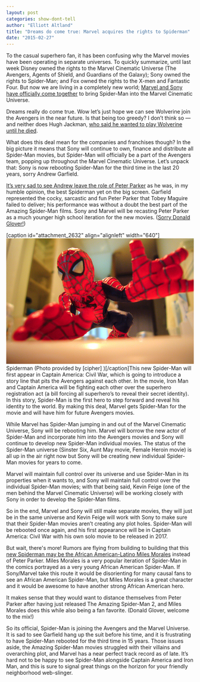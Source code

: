 ```yaml
---
layout: post
categories: show-dont-tell
author: "Elliott Altland"
title: "Dreams do come true: Marvel acquires the rights to Spiderman"
date: "2015-02-27"
---
```


To the casual superhero fan, it has been confusing why the Marvel movies have been operating in separate universes. To quickly summarize, until last week Disney owned the rights to the Marvel Cinematic Universe (The Avengers, Agents of Shield, and Guardians of the Galaxy); Sony owned the rights to Spider-Man; and Fox owned the rights to the X-men and Fantastic Four. But now we are living in a completely new world; [Marvel and Sony have officially come together](http://variety.com/2015/film/news/details-spider-man-appear-in-sony-and-marvel-movies-1201429039/) to bring Spider-Man into the Marvel Cinematic Universe.

Dreams really do come true. Wow let’s just hope we can see Wolverine join the Avengers in the near future. Is that being too greedy? I don’t think so — and neither does Hugh Jackman, [who said he wanted to play Wolverine until he died](http://entertainthis.usatoday.com/2015/02/24/hugh-jackman-wolverine-birdman-x-men/).

What does this deal mean for the companies and franchises though? In the big picture it means that Sony will continue to own, finance and distribute all Spider-Man movies, but Spider-Man will officially be a part of the Avengers team, popping up throughout the Marvel Cinematic Universe. Let’s unpack that: Sony is now rebooting Spider-Man for the third time in the last 20 years, sorry Andrew Garfield.

[It’s very sad to see Andrew leave the role of Peter Parker](http://grantland.com/hollywood-prospectus/forget-spider-man-now-andrew-garfield-can-get-back-to-business/) as he was, in my humble opinion, the best Spiderman yet on the big screen. Garfield represented the cocky, sarcastic and fun Peter Parker that Tobey Maguire failed to deliver; his performance was without a doubt the best part of the Amazing Spider-Man films. Sony and Marvel will be recasting Peter Parker as a much younger high school iteration for the new movies. ([Sorry Donald Glover!](http://www.today.com/video/today/57023306/#57023306))

\[caption id="attachment\_2632" align="alignleft" width="640"\][![Spiderman (Photo provided by  [cipher] )](images/525995965_7d411e7a2c_z.jpg)](https://www.flickr.com/photos/h4ck/525995965/in/photolist-NtSgX-itFXfh-kFe5A5-3LhCZT-m2nnS-55PucF-JGh83-8KJ2U-N34BQ-f2iqup-fE8YVK-6zNuPk-awJr3L-56Y5oc-kFbUTe-NtShP-3LhDEz-aWNJN-5mChzv-sHjki-aeEg3D-4D8TP6-gFmN2j-5ABcBc-pvsphC-ok6ZC-MVbmu-8YQSeB-nbhdUE-xeKCW-4QSBaj-5XuRvd-4xA6M-nteYYg-n9YJXx-a3eMxj-kFcqKM-dj3Eit-e1PzTA-nfMF31-kZu7Fv-sHjkc-dGXbm-JEjMZ-9WiWCT-2T8gFq-bwU17-JD9cH-ohnXWG-JEjN2) Spiderman (Photo provided by \[cipher\] )\[/caption\]This new Spider-Man will first appear in Captain America: Civil War, which is going to introduce a story line that pits the Avengers against each other. In the movie, Iron Man and Captain America will be fighting each other over the superhero registration act (a bill forcing all superhero’s to reveal their secret identity). In this story, Spider-Man is the first hero to step forward and reveal his identity to the world. By making this deal, Marvel gets Spider-Man for the movie and will have him for future Avengers movies.

While Marvel has Spider-Man jumping in and out of the Marvel Cinematic Universe, Sony will be rebooting him. Marvel will borrow the new actor of Spider-Man and incorporate him into the Avengers movies and Sony will continue to develop new Spider-Man individual movies. The status of the Spider-Man universe (Sinster Six, Aunt May movie, Female Heroin movie) is all up in the air right now but Sony will be creating new individual Spider-Man movies for years to come.

Marvel will maintain full control over its universe and use Spider-Man in its properties when it wants to, and Sony will maintain full control over the individual Spider-Man movies; with that being said, Kevin Feige (one of the men behind the Marvel Cinematic Universe) will be working closely with Sony in order to develop the Spider-Man films.

So in the end, Marvel and Sony will still make separate movies, they will just be in the same universe and Kevin Feige will work with Sony to make sure that their Spider-Man movies aren’t creating any plot holes. Spider-Man will be rebooted once again, and his first appearance will be in Captain America: Civil War with his own solo movie to be released in 2017.

But wait, there's more! Rumors are flying from building to building that this [new Spiderman may be the African American-Latino Miles Morales](http://www.ibtimes.co.uk/andrew-garfield-out-spider-man-reboot-will-miles-morales-play-black-spidey-captain-america-civil-1489701) instead of Peter Parker. Miles Morales is a very popular iteration of Spider-Man in the comics portrayed as a very young African American Spider-Man. If Sony/Marvel take this route it would be disorienting for many causal fans to see an African American Spider-Man, but Miles Morales is a great character and it would be awesome to have another strong African American hero.

It makes sense that they would want to distance themselves from Peter Parker after having just released The Amazing Spider-Man 2, and Miles Morales does this while also being a fan favorite. (Donald Glover, welcome to the mix!)

So its official, Spider-Man is joining the Avengers and the Marvel Universe. It is sad to see Garfield hang up the suit before his time, and it is frustrating to have Spider-Man rebooted for the third time in 15 years. Those issues aside, the Amazing Spider-Man movies struggled with their villains and overarching plot, and Marvel has a near perfect track record as of late. It’s hard not to be happy to see Spider-Man alongside Captain America and Iron Man, and this is sure to signal great things on the horizon for your friendly neighborhood web-slinger.

